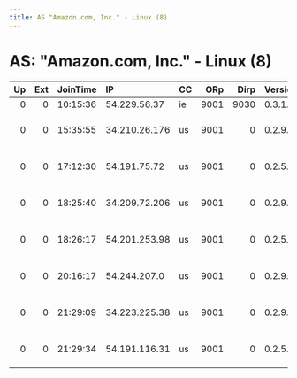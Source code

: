 ```yaml
---
title: AS "Amazon.com, Inc." - Linux (8)
---
```


# AS: "Amazon.com, Inc." - Linux (8)

|   Up |   Ext | JoinTime   | IP            | CC   |   ORp |   Dirp | Version   | Contact               | Nickname            |   eFamMembers |
|-----:|------:|:-----------|:--------------|:-----|------:|-------:|:----------|:----------------------|:--------------------|--------------:|
|    0 |     0 | 10:15:36   | 54.229.56.37  | ie   |  9001 |   9030 | 0.3.1.8   | None                  | Unnamed             |             1 |
|    0 |     0 | 15:35:55   | 34.210.26.176 | us   |  9001 |      0 | 0.2.9.12  | root at example dot o | citest25627ajsxRxV7 |             1 |
|    0 |     0 | 17:12:30   | 54.191.75.72  | us   |  9001 |      0 | 0.2.5.14  | root at example dot o | citest25646K5R43RTH |             1 |
|    0 |     0 | 18:25:40   | 34.209.72.206 | us   |  9001 |      0 | 0.2.9.12  | root at example dot o | citest25655JfWdIImc |             1 |
|    0 |     0 | 18:26:17   | 54.201.253.98 | us   |  9001 |      0 | 0.2.5.14  | root at example dot o | citest25657EhFjrk9C |             1 |
|    0 |     0 | 20:16:17   | 54.244.207.0  | us   |  9001 |      0 | 0.2.9.12  | root at example dot o | citest25666XRYFep8M |             1 |
|    0 |     0 | 21:29:09   | 34.223.225.38 | us   |  9001 |      0 | 0.2.9.12  | root at example dot o | citest25691kTmdIp4J |             1 |
|    0 |     0 | 21:29:34   | 54.191.116.31 | us   |  9001 |      0 | 0.2.5.14  | root at example dot o | citest25693dIfE4wUN |             1 |
